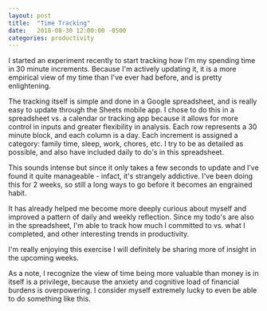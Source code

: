 ```yaml
---
layout: post
title:  "Time Tracking"
date:   2018-08-30 12:00:00 -0500
categories: productivity
---
```


I started an experiment recently to start tracking how I'm my spending time in 30 minute increments. Because I'm actively updating it, it is a more empirical view of my time than I've ever had before, and is pretty enlightening.

The tracking itself is simple and done in a Google spreadsheet, and is really easy to update through the Sheets mobile app. I chose to do this in a spreadsheet vs. a calendar or tracking app because it allows for more control in inputs and greater flexibility in analysis. Each row represents a 30 minute block, and each column is a day. Each increment is assigned a category: family time, sleep, work, chores, etc. I try to be as detailed as possible, and also have included daily to do's in this spreadsheet.  

This sounds intense but since it only takes a few seconds to update and I’ve found it quite manageable - infact, it's strangely addictive. I've been doing this for 2 weeks, so still a long ways to go before it becomes an engrained habit.

It has already helped me become more deeply curious about myself and improved a pattern of daily and weekly reflection.  Since my todo's are also in the spreadsheet, I'm able to track how much I committed to vs. what I completed, and other interesting trends in productivity.  

I'm really enjoying this exercise I will definitely be sharing more of insight in the upcoming weeks. 

As a note, I recognize the view of time being more valuable than money is in itself is a privilege, because the anxiety and cognitive load of financial burdens is overpowering. I consider myself extremely lucky to even be able to do something like this.